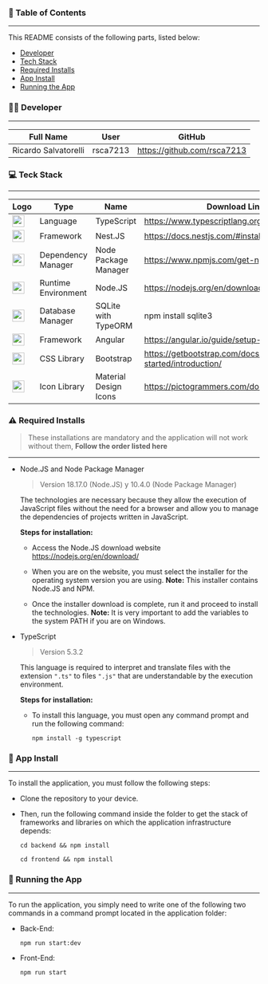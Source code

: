 ### :page_facing_up: Table of Contents

---

This README consists of the following parts, listed below:

- [Developer](#man_technologist-developer)
- [Tech Stack](#computer-teck-stack)
- [Required Installs](#warning-required-installs)
- [App Install](#-app-install)
- [Running the App](#electric_plug-running-the-app)

### :man_technologist: Developer

---

| Full Name            | User     | GitHub                      |
| -------------------- | -------- | --------------------------- |
| Ricardo Salvatorelli | rsca7213 | https://github.com/rsca7213 |

### :computer: Teck Stack

---

| Logo                                                                                                                                               | Type                | Name                  | Download Link                                                   | Version |
| -------------------------------------------------------------------------------------------------------------------------------------------------- | ------------------- | --------------------- | --------------------------------------------------------------- | ------- |
| <img src="https://upload.wikimedia.org/wikipedia/commons/4/4c/Typescript_logo_2020.svg" width="24">                                                | Language            | TypeScript            | https://www.typescriptlang.org/download                         | 5.3.2   |
| <img src="https://d33wubrfki0l68.cloudfront.net/e937e774cbbe23635999615ad5d7732decad182a/26072/logo-small.ede75a6b.svg" width="24">                | Framework           | Nest.JS               | https://docs.nestjs.com/#installation                           | 10.0.0  |
| <img src="https://upload.wikimedia.org/wikipedia/commons/thumb/d/db/Npm-logo.svg/1200px-Npm-logo.svg.png" width="24">                              | Dependency Manager  | Node Package Manager  | https://www.npmjs.com/get-npm                                   | 10.4.0  |
| <img src="https://nodejs.org/static/images/logo.svg" width="24">                                                                                   | Runtime Environment | Node.JS               | https://nodejs.org/en/download/                                 | 18.17.0 |
| <img src="https://upload.wikimedia.org/wikipedia/commons/thumb/9/97/Sqlite-square-icon.svg/256px-Sqlite-square-icon.svg.png" width="24">           | Database Manager    | SQLite with TypeORM   | npm install sqlite3                                             | 3       |
| <img src="https://upload.wikimedia.org/wikipedia/commons/thumb/c/cf/Angular_full_color_logo.svg/512px-Angular_full_color_logo.svg.png" width="24"> | Framework           | Angular               | https://angular.io/guide/setup-local                            | 17.2.0  |
| <img src="https://getbootstrap.com/docs/5.0/assets/brand/bootstrap-logo-shadow.png" width="24">                                                    | CSS Library         | Bootstrap             | https://getbootstrap.com/docs/5.2/getting-started/introduction/ | 5.3.2   |
| <img src="https://uxwing.com/wp-content/themes/uxwing/download/brands-and-social-media/google-material-design-icon.png" width="24">                | Icon Library        | Material Design Icons | https://pictogrammers.com/docs/guides/iconify/                  | 7.4.47  |

### :warning: Required Installs

> These installations are mandatory and the application will not work without them, **Follow the order listed here**

---

- Node.JS and Node Package Manager

  > Version 18.17.0 (Node.JS) y 10.4.0 (Node Package Manager)

  The technologies are necessary because they allow the execution of JavaScript files without the need for a browser and allow you to manage the dependencies of projects written in JavaScript.

  **Steps for installation:**

  - Access the Node.JS download website https://nodejs.org/en/download/

  - When you are on the website, you must select the installer for the operating system version you are using.
    **Note:** This installer contains Node.JS and NPM.

  - Once the installer download is complete, run it and proceed to install the technologies. **Note:** It is very important to add the variables to the system PATH if you are on Windows.

- TypeScript

  > Version 5.3.2

  This language is required to interpret and translate files with the extension `".ts"` to files `".js"` that are understandable by the execution environment.

  **Steps for installation:**

  - To install this language, you must open any command prompt and run the following command:

    `npm install -g typescript`

### :wrench: App Install

---

To install the application, you must follow the following steps:

- Clone the repository to your device.

- Then, run the following command inside the folder to get the stack of frameworks and libraries on which the application infrastructure depends:

  `cd backend && npm install`

  `cd frontend && npm install`

### :electric_plug: Running the App

---

To run the application, you simply need to write one of the following two commands in a command prompt located in the application folder:

- Back-End:

  `npm run start:dev`

- Front-End:

  `npm run start`
